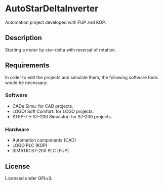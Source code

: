 # AutoStarDeltaInverter

Automation project developed with FUP and KOP.

## Description

Starting a motor by star-delta with reversal of rotation.

## Requirements

In order to edit the projects and simulate them, the following software tools would be necessary:

### Software

- CADe Simu: for CAD projects.
- LOGO! Soft Comfort: for LOGO projects.
- STEP-7 + S7-200 Simulator: for S7-200 projects.

### Hardware

- Automation components (CAD)
- LOGO PLC (KOP)
- SIMATIC S7-200 PLC (FUP)

## License

Licensed under GPLv3.
